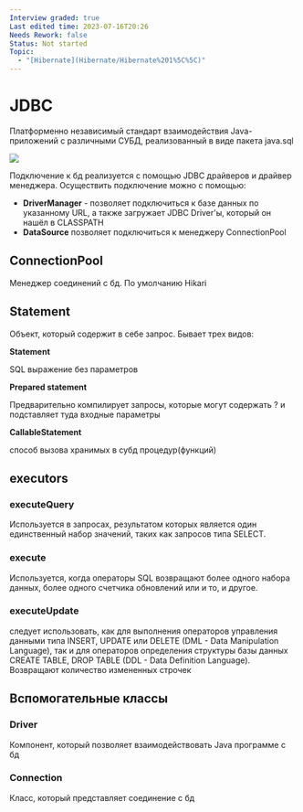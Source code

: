 ```yaml
---
Interview graded: true
Last edited time: 2023-07-16T20:26
Needs Rework: false
Status: Not started
Topic:
  - "[Hibernate](Hibernate/Hibernate%201%5C%5C)"
---
```

# **JDBC**

Платформенно независимый стандарт взаимодействия Java-приложений с различными СУБД, реализованный в виде пакета java.sql

[![](https://lh6.googleusercontent.com/8QVvPK9kioVDCkA4m2JqSCmCwOQAkg7UXV2PArbnZkACWSIUeAvUVFZWA-TH5zHMGhYKGbYRsqWGw2sHEYdAZMha_d7NJFhamZtUnohTeni8K4WiqGGHb4GpRF3EZhm-g7yn-ie4xrP5AuUAShUF3CttDxMKORjZzHluAZ-y1zhe_B-gNcBC2UxalpAA)](https://lh6.googleusercontent.com/8QVvPK9kioVDCkA4m2JqSCmCwOQAkg7UXV2PArbnZkACWSIUeAvUVFZWA-TH5zHMGhYKGbYRsqWGw2sHEYdAZMha_d7NJFhamZtUnohTeni8K4WiqGGHb4GpRF3EZhm-g7yn-ie4xrP5AuUAShUF3CttDxMKORjZzHluAZ-y1zhe_B-gNcBC2UxalpAA)

Подключение к бд реализуется с помощью JDBC драйверов и драйвер менеджера. Осуществить подключение можно с помощью:

- **DriverManager** - позволяет подключиться к базе данных по указанному URL, а также загружает JDBC Driver'ы, который он нашёл в CLASSPATH
- **DataSource** позволяет подключиться к менеджеру ConnectionPool

## **ConnectionPool**

Менеджер соединений с бд. По умолчанию Hikari

## **Statement**

Объект, который содержит в себе запрос. Бывает трех видов:

**Statement**

SQL выражение без параметров

**Prepared statement**

Предварительно компилирует запросы, которые могут содержать ? и подставляет туда входные параметры

**CallableStatement**

способ вызова хранимых в субд процедур(функций)

## **executors**

### **executeQuery**

Используется в запросах, результатом которых является один единственный набор значений, таких как запросов типа SELECT.

### **execute**

Используется, когда операторы SQL возвращают более одного набора данных, более одного счетчика обновлений или и то, и другое.

### **executeUpdate**

следует использовать, как для выполнения операторов управления данными типа INSERT, UPDATE или DELETE (DML - Data Manipulation Language), так и для операторов определения структуры базы данных CREATE TABLE, DROP TABLE (DDL - Data Definition Language). Возвращают количество измененных строчек

## **Вспомогательные классы**

### **Driver**

Компонент, который позволяет взаимодействовать Java программе с бд

### **Сonnection**

Класс, который представляет соединение с бд